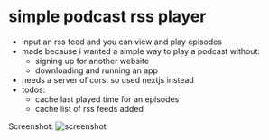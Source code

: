 # simple podcast rss player

- input an rss feed and you can view and play episodes 
- made because i wanted a simple way to play a podcast without:
  - signing up for another website
  - downloading and running an app
- needs a server of cors, so used nextjs instead
- todos:
  - cache last played time for an episodes
  - cache list of rss feeds added
 
Screenshot:
![screenshot](https://github.com/user-attachments/assets/6d8e6dfa-b055-4972-9c1b-bc875666a255)
